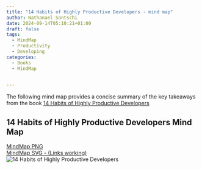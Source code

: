 ```yaml
---
title: "14 Habits of Highly Productive Developers - mind map"
author: Nathanael Santschi
date: 2024-09-14T05:10:21+01:00
draft: false
tags:
  - MindMap
  - Productivity
  - Developing
categories:
  - Books
  - MindMap

  
---
```


The following mind map provides a concise summary of the key takeaways from the book  [14 Habits of Highly Productive Developers](https://amzn.eu/d/6NrlATH) 

## 14 Habits of Highly Productive Developers Mind Map
[MindMap PNG](/images/RAG-the-vanilla-RAG-framework-mindmap.png "Preview")  
[MindMap SVG - (Links working)](/images/14-habits-of-higly-productive-developers-mind-map.svg "Preview")  
![14 Habits of Highly Productive Developers](/images/14-habits-of-higly-productive-developers-mind-map.png "Preview")
